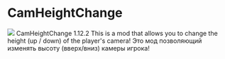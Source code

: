 # CamHeightChange
[![](https://img.shields.io/static/v1?label=Download&message=Latest%20Version%20[.jar]&color=green&style=for-the-badge)](https://github.com/Pl0shka/CamHeightChange/blob/main/Compiled/CamHeightChange-1.12.2.jar)
   CamHeightChange 1.12.2
This is a mod that allows you to change the height (up / down) of the player's camera!
Это мод позволяющий изменять высоту (вверх/вниз) камеры игрока!

